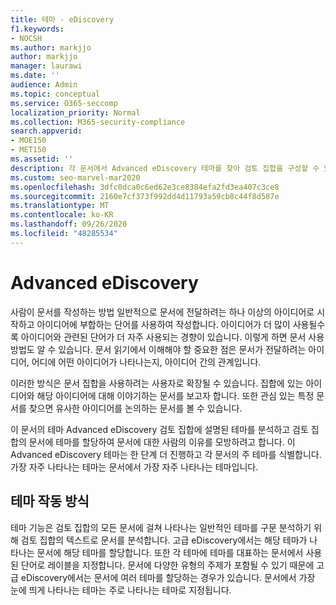 ```yaml
---
title: 테마 - eDiscovery
f1.keywords:
- NOCSH
ms.author: markjjo
author: markjjo
manager: laurawi
ms.date: ''
audience: Admin
ms.topic: conceptual
ms.service: O365-seccomp
localization_priority: Normal
ms.collection: M365-security-compliance
search.appverid:
- MOE150
- MET150
ms.assetid: ''
description: 각 문서에서 Advanced eDiscovery 테마를 찾아 검토 집합을 구성할 수 있습니다.
ms.custom: seo-marvel-mar2020
ms.openlocfilehash: 3dfc0dca0c6ed62e3ce8384efa2fd3ea407c3ce8
ms.sourcegitcommit: 2160e7cf373f992dd4d11793a59cb8c44f8d587e
ms.translationtype: MT
ms.contentlocale: ko-KR
ms.lasthandoff: 09/26/2020
ms.locfileid: "48285534"
---
```

# <a name="themes-in-advanced-ediscovery"></a>Advanced eDiscovery

사람이 문서를 작성하는 방법 일반적으로 문서에 전달하려는 하나 이상의 아이디어로 시작하고 아이디어에 부합하는 단어를 사용하여 작성합니다. 아이디어가 더 많이 사용될수록 아이디어와 관련된 단어가 더 자주 사용되는 경향이 있습니다. 이렇게 하면 문서 사용 방법도 알 수 있습니다. 문서 읽기에서 이해해야 할 중요한 점은 문서가 전달하려는 아이디어, 어디에 어떤 아이디어가 나타나는지, 아이디어 간의 관계입니다.

이러한 방식은 문서 집합을 사용하려는 사용자로 확장될 수 있습니다. 집합에 있는 아이디어와 해당 아이디어에 대해 이야기하는 문서를 보고자 합니다. 또한 관심 있는 특정 문서를 찾으면 유사한 아이디어를 논의하는 문서를 볼 수 있습니다.

이 문서의 테마 Advanced eDiscovery 검토 집합에 설명된 테마를 분석하고 검토 집합의 문서에 테마를 할당하여 문서에 대한 사람의 이유를 모방하려고 합니다.  이 Advanced eDiscovery 테마는 한 단계 더 진행하고  각 문서의 주 테마를 식별합니다. 가장 자주 나타나는 테마는 문서에서 가장 자주 나타나는 테마입니다.

## <a name="how-does-themes-work"></a>테마 작동 방식

테마 기능은 검토 집합의 모든 문서에 걸쳐 나타나는 일반적인 테마를 구문 분석하기 위해 검토 집합의 텍스트로 문서를 분석합니다. 고급 eDiscovery에서는 해당 테마가 나타나는 문서에 해당 테마를 할당합니다. 또한 각 테마에 테마를 대표하는 문서에서 사용된 단어로 레이블을 지정합니다. 문서에 다양한 유형의 주제가 포함될 수 있기 때문에 고급 eDiscovery에서는 문서에 여러 테마를 할당하는 경우가 있습니다. 문서에서 가장 눈에 띄게 나타나는 테마는 주로 나타나는 테마로 지정됩니다.

